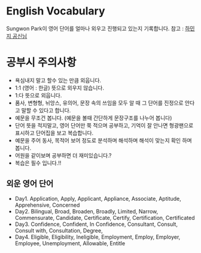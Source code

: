 English Vocabulary
======================
Sungwon Park이 영어 단어를 얼마나 외우고 진행되고 있는지 기록합니다. 참고 : [하민지 공신님](https://youtu.be/DtTKvBVNuy8)

# 공부시 주의사항
- 욕심내지 말고 할수 있는 만큼 외웁니다.
- 1:1 (영어 : 한글) 뜻으로 외우지 않습니다.
- 1:다 뜻으로 외웁니다.
- 품사, 변형형, 뉘앙스, 유의어, 문장 속의 쓰임을 모두 알 때 그 단어를 진정으로 안다고 말할 수 있다고 합니다.
- 예문을 무조건 봅니다. (예문을 볼때 간단하게 문장구조를 나누어 봅니다)
- 단어 뜻을 적지말고, 영어 단어만 쭉 적으며 공부하고, 기억이 잘 안나면 형광팬으로 표시하고 단어집을 보고 복습합니다.
- 예문을 주어 동사, 목적어 보어 정도로 분석하며 해석하며 해석이 맞는지 확인 하며 봅니다.
- 어원을 같이보며 공부하면 더 재미있습니다.?
- 복습은 필수 입니다.!!

## 외운 영어 단어
- Day1. Application, Apply, Applicant, Appliance, Associate, Aptitude, Apprehensive, Concerned  
- Day2. Bilingual, Broad, Broaden, Broadly, Limited, Narrow, Commensurate, Candidate, Certificate, Certify, Certification, Certificated
- Day3. Confidence, Confident, In Confidence, Consultant, Consult, Consult with, Consultation, Degree, 
- Day4. Eligible, Eligibility, Ineligible, Employment, Employ, Employer, Employee, Unemployment, Allowable, Entitle